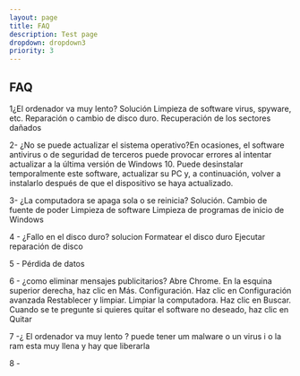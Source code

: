 ```yaml
---
layout: page
title: FAQ
description: Test page
dropdown: dropdown3
priority: 3
---
```

## FAQ

1¿El ordenador va muy lento? Solución Limpieza de software virus, spyware, etc.
Reparación o cambio de disco duro.
Recuperación de los sectores dañados

2- ¿No se puede actualizar el sistema operativo?En ocasiones, el software antivirus o de seguridad de terceros puede provocar errores al intentar actualizar a la última versión de Windows 10. Puede desinstalar temporalmente este software, actualizar su PC y, a continuación, volver a instalarlo después de que el dispositivo se haya actualizado.

3- ¿La computadora se apaga sola o se reinicia? Solución.
Cambio de fuente de poder
Limpieza de software
Limpieza de programas de inicio de Windows

4 - ¿Fallo en el disco duro? solucion Formatear el disco duro Ejecutar reparación de disco

5 - Pérdida de datos

6 - ¿como eliminar mensajes publicitarios? Abre Chrome.
En la esquina superior derecha, haz clic en Más. Configuración.
Haz clic en Configuración avanzada Restablecer y limpiar. Limpiar la computadora.
Haz clic en Buscar.
Cuando se te pregunte si quieres quitar el software no deseado, haz clic en Quitar

7 -¿ El ordenador va muy lento ?  puede tener um malware o un virus  i o la ram esta muy llena  y hay que liberarla 

8 - 

